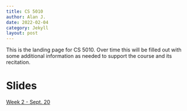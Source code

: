 ```yaml
---
title: CS 5010
author: Alan J.
date: 2022-02-04
category: Jekyll
layout: post
---
```


This is the landing page for CS 5010. Over time this will be filled out 
with some additional information as needed to support the course and its 
recitation.

# Slides
[Week 2 - Sept. 20](./assets/5010Week2.pptx)

